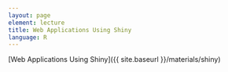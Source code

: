 ```yaml
---
layout: page
element: lecture
title: Web Applications Using Shiny
language: R
---
```


[Web Applications Using Shiny]({{ site.baseurl }}/materials/shiny)
